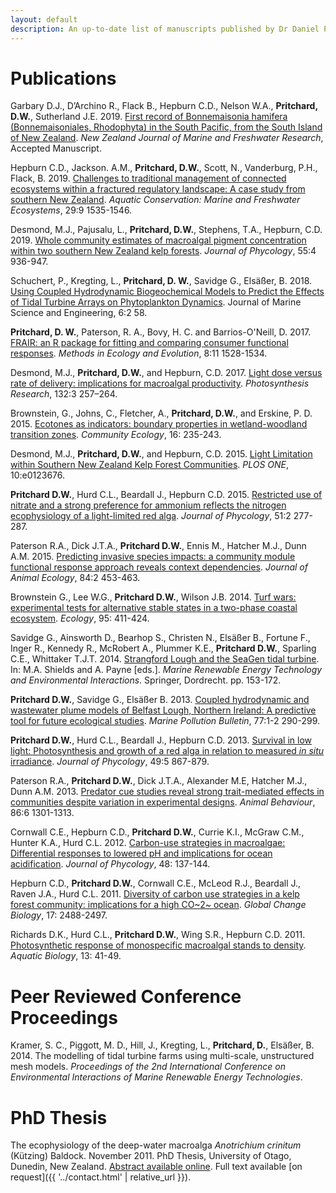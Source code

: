 ```yaml
---
layout: default
description: An up-to-date list of manuscripts published by Dr Daniel Pritchard. Mostly about seaweed, customary fisheries management and numerical methods in ecology.
---
```


# Publications

Garbary D.J., D’Archino R., Flack B., Hepburn C.D., Nelson W.A., **Pritchard, D.W.**, Sutherland J.E. 2019. [First record of Bonnemaisonia hamifera (Bonnemaisoniales, Rhodophyta) in the South Pacific, from the South Island of New Zealand][garbary:2019]. *New Zealand Journal of Marine and Freshwater Research*, Accepted Manuscript.

Hepburn C.D., Jackson. A.M., **Pritchard, D.W.**, Scott, N., Vanderburg, P.H., Flack, B. 2019. [Challenges to traditional management of connected ecosystems within a fractured regulatory landscape: A case study from southern New Zealand][hepburn:2019:1535]. *Aquatic Conservation: Marine and Freshwater Ecosystems*, 29:9 1535-1546.

Desmond, M.J., Pajusalu, L., **Pritchard, D.W.**, Stephens, T.A., Hepburn, C.D. 2019. [Whole community estimates of macroalgal pigment concentration within two southern New Zealand kelp forests][desmond:2019:936]. *Journal of Phycology*, 55:4 936-947.

Schuchert, P., Kregting, L., **Pritchard, D. W.**, Savidge G., Elsäßer, B. 2018. [Using Coupled Hydrodynamic Biogeochemical Models to Predict the Effects of Tidal Turbine Arrays on Phytoplankton Dynamics][schuchert:2018:58]. Journal of Marine Science and Engineering, 6:2 58.

**Pritchard, D. W.**, Paterson, R. A., Bovy, H. C. and Barrios-O'Neill, D.  2017.  [FRAIR: an R package for fitting and comparing consumer functional responses][pritchard:2017:8].  *Methods in Ecology and Evolution*, 8:11 1528-1534.

Desmond, M.J., **Pritchard, D.W.**, and Hepburn, C.D. 2017. [Light dose versus rate of delivery: implications for macroalgal productivity][desmond:2017:257]. *Photosynthesis Research*, 132:3 257–264.

Brownstein, G., Johns, C., Fletcher, A., **Pritchard, D.W.**, and Erskine, P. D.  2015.  [Ecotones as indicators: boundary properties in wetland-woodland transition zones][brownstein:2015:235].  *Community Ecology*, 16: 235-243.

Desmond, M.J., **Pritchard, D.W.**, and Hepburn, C.D. 2015. [Light Limitation within Southern New Zealand Kelp Forest Communities][desmond:2015:e0123676]. *PLOS ONE*, 10:e0123676.

**Pritchard D.W.**, Hurd C.L., Beardall J., Hepburn C.D. 2015. [Restricted use of nitrate and a strong preference for ammonium reflects the nitrogen ecophysiology of a light-limited red alga][pritchard:2015:277]. *Journal of Phycology*, 51:2 277-287.

Paterson R.A., Dick J.T.A., **Pritchard D.W.**, Ennis M., Hatcher M.J., Dunn A.M. 2015. [Predicting invasive species impacts: a community module functional response approach reveals context dependencies][paterson:2015:84]. *Journal of Animal Ecology*, 84:2 453-463.

Brownstein G., Lee W.G., **Pritchard D.W.**, Wilson J.B. 2014. [Turf wars: experimental tests for alternative stable states in a two-phase coastal ecosystem][brownstein:2014:411]. *Ecology*, 95: 411-424.

Savidge G., Ainsworth D., Bearhop S., Christen N., Elsäßer B., Fortune F., Inger R., Kennedy R., McRobert A., Plummer K.E., **Pritchard D.W.**, Sparling C.E., Whittaker T.J.T. 2014. [Strangford Lough and the SeaGen tidal turbine][savidge:2014:book]. In: M.A. Shields and A. Payne [eds.]. *Marine Renewable Energy Technology and Environmental Interactions*. Springer, Dordrecht. pp. 153-172.

**Pritchard D.W.**, Savidge G., Elsäßer B. 2013. [Coupled hydrodynamic and wastewater plume models of Belfast Lough, Northern Ireland: A predictive tool for future ecological studies][pritchard:2013:290]. *Marine Pollution Bulletin*, 77:1-2 290-299.

**Pritchard D.W.**, Hurd C.L., Beardall J., Hepburn C.D. 2013. [Survival in low light: Photosynthesis and growth of a red alga in relation to measured *in situ* irradiance][pritchard:2013:49]. *Journal of Phycology*, 49:5 867-879.

Paterson R.A., **Pritchard D.W.**, Dick J.T.A., Alexander M.E, Hatcher M.J., Dunn A.M. 2013. [Predator cue studies reveal strong trait-mediated effects in communities despite variation in experimental designs][paterson:2013:1301]. *Animal Behaviour*, 86:6 1301-1313.

Cornwall C.E., Hepburn C.D., **Pritchard D.W.**, Currie K.I., McGraw C.M., Hunter K.A., Hurd C.L. 2012. [Carbon-use strategies in macroalgae: Differential responses to lowered pH and implications for ocean acidification][cornwall:2012]. *Journal of Phycology*, 48: 137-144.

Hepburn C.D., **Pritchard D.W.**, Cornwall C.E., McLeod R.J., Beardall J., Raven J.A., Hurd C.L. 2011. [Diversity of carbon use strategies in a kelp forest community: implications for a high CO~2~ ocean][hepburn:2011]. *Global Change Biology*, 17: 2488-2497.

Richards D.K., Hurd C.L., **Pritchard D.W.**, Wing S.R., Hepburn C.D. 2011. [Photosynthetic response of monospecific macroalgal stands to density][richards:2011]. *Aquatic Biology*, 13: 41-49.

# Peer Reviewed Conference Proceedings
Kramer, S. C., Piggott, M. D., Hill, J., Kregting, L., **Pritchard, D.**, Elsäßer, B. 2014. The modelling of tidal turbine farms using multi-scale, unstructured mesh models. *Proceedings of the 2nd International Conference on Environmental Interactions of Marine Renewable Energy Technologies*.

# PhD Thesis
The ecophysiology of the deep-water macroalga *Anotrichium crinitum* (Kützing) Baldock.  November 2011.  PhD Thesis, University of Otago, Dunedin, New Zealand. [Abstract available online](http://hdl.handle.net/10523/1955). Full text available [on request]({{ '../contact.html' | relative_url }}).

<!-- 
Hepburn C.D., Russell P., Smith A.K., **Pritchard D.W.**, Leahy E.O., Coyle L., Flack B., Russell K., Vanderburg P.H., Dale M., Jackson A.M. 2019. [Teaching the next generation of scientists to support communities in their restoration of ecosystems and ways of life][hepburn:2019]. *New Zealand Science Review*, 75:4.  

Albert et al. 2019 [Could ocean acidification influence epiphytism? A comparison of carbon-use strategies between Fucus vesiculosus and its epiphytes in the Baltic Sea][albert:2019]. *Journal of Applied Phycology*, Accepted Manuscript.

Desmond et al. 2019. [Superior photosynthetic performance of the invasive kelp Undaria pinnatifida may contribute to continued range expansion in a wave-exposed kelp forest community][desmond:2019]. *Marine Biology*, Accepted Manuscript.

Pajusalu et al. 2019. [Ocean acidification may threaten a unique seaweed community and associated industry in the Baltic Sea][pajusalu:2019]. *Journal of Applied Phycology*, Accepted Manuscript.
-->

[hepburn:2019]: #
[albert:2019]: #
[desmond:2019]: #
[pajusalu:2019]: #
[garbary:2019]: https://doi.org/10.1080/00288330.2019.1661260
[hepburn:2019:1535]: https://doi.org/10.1002/aqc.3152
[desmond:2019:936]: https://doi.org/10.1111/jpy.12884
[schuchert:2018:58]: https://doi.org/10.3390/jmse6020058
[pritchard:2017:8]: https://doi.org/10.1111/2041-210X.12784
[desmond:2017:257]: https://doi.org/10.1007/s11120-017-0381-z
[brownstein:2015:235]: https://doi.org/10.1556/168.2015.16.2.11
[desmond:2015:e0123676]: https://doi.org/10.1371/journal.pone.0123676
[pritchard:2015:277]: https://doi.org/10.1111/jpy.12272  
[paterson:2015:84]: https://doi.org/10.1111/1365-2656.12292
[paterson:2013:1301]: https://doi.org/10.1016/j.anbehav.2013.09.036
[pritchard:2013:49]: https://doi.org/10.1111/jpy.12093  
[pritchard:2013:290]: https://doi.org/10.1016/j.marpolbul.2013.09.046
[cornwall:2012]: https://doi.org/10.1111/j.1529-8817.2011.01085.x  
[hepburn:2011]: https://doi.org/10.1111/j.1365-2486.2011.02411.x  
[richards:2011]: https://doi.org/10.3354/ab00349  
[brownstein:2014:411]: https://doi.org/10.1890/12-1982.1  
[savidge:2014:book]: https://doi.org/10.1007/978-94-017-8002-5_12  
